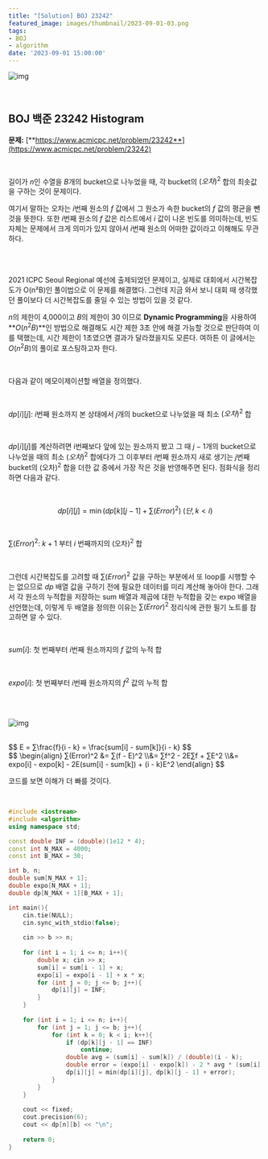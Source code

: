 ```yaml
---
title: "[Solution] BOJ 23242"
featured_image: images/thumbnail/2023-09-01-03.png
tags:
- BOJ
- algorithm
date: '2023-09-01 15:00:00'
---
```


![img](https://vip2.loli.io/2023/09/01/2WrXxTc3DsHKCGV.png)



<br/>

## **BOJ** 백준 23242 Histogram



**문제:** [**https://www.acmicpc.net/problem/23242**](https://www.acmicpc.net/problem/23242)



<br/>

길이가 $n$인 수열을 $B$개의 bucket으로 나누었을 때, 각 bucket의 $(오차)^2$ 합의 최솟값을 구하는 것이 문제이다. 



여기서 말하는 오차는 $i$번째 원소의 $f$ 값에서 그 원소가 속한 bucket의 $f$ 값의 평균을 뺀 것을 뜻한다. 또한 $i$번째 원소의 $f$ 값은 리스트에서 $i$ 값이 나온 빈도를 의미하는데, 빈도 자체는 문제에서 크게 의미가 있지 않아서 $i$번째 원소의 어떠한 값이라고 이해해도 무관하다.



<br/><br/>



2021 ICPC Seoul Regional 예선에 출제되었던 문제이고, 실제로 대회에서 시간복잡도가 O(n²B)인 풀이법으로 이 문제를 해결했다. 그런데 지금 와서 보니 대회 때 생각했던 풀이보다 더 시간복잡도를 줄일 수 있는 방법이 있을 것 같다.



$n$의 제한이 4,000이고 $B$의 제한이 30 이므로 **Dynamic Programming**을 사용하여 **$O(n^2B)$**인 방법으로 해결해도 시간 제한 3초 안에 해결 가능할 것으로 판단하여 이를 택했는데, 시간 제한이 1초였으면 결과가 달라졌을지도 모른다. 여하튼 이 글에서는 $O(n^2B)$의 풀이로 포스팅하고자 한다.



<br/>



다음과 같이 메모이제이션할 배열을 정의했다.



<br/>

$dp[i][j]$: $i$번째 원소까지 본 상태에서 $j$개의 bucket으로 나누었을 때 최소 $(오차)^2$ 합

<br/>



$dp[i][j]$를 계산하려면 i번째보다 앞에 있는 원소까지 봤고 그 때 $j-1$개의 bucket으로 나누었을 때의 최소 $(오차)^2$ 합에다가 그 이후부터 $i$번째 원소까지 새로 생기는 $j$번째 bucket의 $(\text{오차})^2$ 합을 더한 값 중에서 가장 작은 것을 반영해주면 된다. 점화식을 정리하면 다음과 같다.



<br/>


$$
dp[i][j] = \min(dp[k][j - 1] + ∑(Error)^2) \; (단, k < i)
$$

<br/>



$∑(Error)^2$: $k+1$ 부터 $i$ 번째까지의 $(\text{오차})^2$ 합



<br/>



그런데 시간복잡도를 고려할 때 $∑(Error)^2$ 값을 구하는 부분에서 또 loop를 시행할 수는 없으므로 $dp$ 배열 값을 구하기 전에 필요한 데이터를 미리 계산해 놓아야 한다. 그래서 각 원소의 누적합을 저장하는 sum 배열과 제곱에 대한 누적합을 갖는 expo 배열을 선언했는데, 이렇게 두 배열을 정의한 이유는 $∑(Error)^2$ 정리식에 관한 필기 노트를 참고하면 알 수 있다.



<br/>



$sum[i]$: 첫 번째부터 $i$번째 원소까지의 $f$ 값의 누적 합

<br/>

$expo[i]$: 첫 번째부터 $i$번째 원소까지의 $f^2$ 값의 누적 합

<br/>



<br/>



![img](https://blog.kakaocdn.net/dn/cyrmVg/btrhMSep8gh/vK9TYcQdLV3WgwtR5calD1/img.png)

<br/>
$$
E = ∑\frac{f}{i - k} = \frac{sum[i] - sum[k]}{i - k}
$$



<br/>
$$
\begin{align}
∑(Error)^2 &= ∑(f - E)^2 \\&= ∑f^2 - 2E∑f + ∑E^2 \\&= expo[i] - expo[k] - 2E(sum[i] - sum[k]) + (i - k)E^2
\end{align}
$$




<br/>



코드를 보면 이해가 더 빠를 것이다.

<br/>

```C++
#include <iostream>
#include <algorithm>
using namespace std;

const double INF = (double)(1e12 * 4);
const int N_MAX = 4000;
const int B_MAX = 30;

int b, n;
double sum[N_MAX + 1];
double expo[N_MAX + 1];
double dp[N_MAX + 1][B_MAX + 1];

int main(){
    cin.tie(NULL);
    cin.sync_with_stdio(false);
    
    cin >> b >> n;
    
    for (int i = 1; i <= n; i++){
        double x; cin >> x;
        sum[i] = sum[i - 1] + x;
        expo[i] = expo[i - 1] + x * x;
        for (int j = 0; j <= b; j++){
            dp[i][j] = INF;
        }
    }
    
    for (int i = 1; i <= n; i++){
        for (int j = 1; j <= b; j++){
            for (int k = 0; k < i; k++){
                if (dp[k][j - 1] == INF)
                    continue;
                double avg = (sum[i] - sum[k]) / (double)(i - k);
                double error = (expo[i] - expo[k]) - 2 * avg * (sum[i] - sum[k]) + avg * avg * (double)(i - k);
                dp[i][j] = min(dp[i][j], dp[k][j - 1] + error);
            }
        }
    }
    
    cout << fixed;
    cout.precision(6);
    cout << dp[n][b] << "\n";
    
    return 0;
}
```
